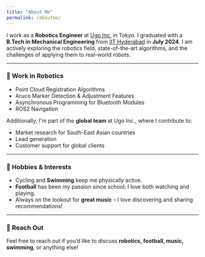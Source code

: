 ```yaml
---
title: "About Me"
permalink: /aboutme/
---
```


I work as a **Robotics Engineer** at [Ugo Inc.](https://ugo.plus/) in Tokyo. I graduated with a **B.Tech in Mechanical Engineering** from [IIT Hyderabad](https://iith.ac.in/) in **July 2024**. I am actively exploring the robotics field, state-of-the-art algorithms, and the challenges of applying them to real-world robots.

---

### 💼 Work in Robotics
- Point Cloud Registration Algorithms
- Aruco Marker Detection & Adjustment Features
- Asynchronous Programming for Bluetooth Modules
- ROS2 Navigation

Additionally, I'm part of the **global team** at Ugo Inc., where I contribute to:
- Market research for South-East Asian countries
- Lead generation
- Customer support for global clients

---

### 🎯 Hobbies & Interests
- Cycling and **Swimming** keep me physically active.
- **Football** has been my passion since school; I love both watching and playing.
- Always on the lookout for **great music** – I love discovering and sharing recommendations!

---

### 📩 Reach Out
Feel free to reach out if you’d like to discuss **robotics, football, music, swimming**, or anything else!